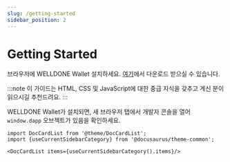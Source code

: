 ```yaml
---
slug: /getting-started
sidebar_position: 2
---
```

# Getting Started
브라우저에 WELLDONE Wallet 설치하세요. [여기](https://wds-code-docs.vercel.app/ko/docs/category/getting-started)에서 다운로드 받으실 수 있습니다.

:::note
이 가이드는 HTML, CSS 및 JavaScript에 대한 중급 지식을 갖추고 계신 분이 읽으시길 추천드려요.
:::

WELLDONE Wallet가 설치되면, 새 브라우저 탭에서 개발자 콘솔을 열어 `window.dapp` 오브젝트가 있음을 확인하세요.

```mdx-code-block
import DocCardList from '@theme/DocCardList';
import {useCurrentSidebarCategory} from '@docusaurus/theme-common';

<DocCardList items={useCurrentSidebarCategory().items}/>
```
